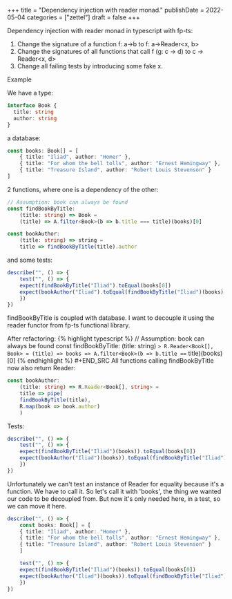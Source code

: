 +++
title = "Dependency injection with reader monad."
publishDate = 2022-05-04
categories = ["zettel"]
draft = false
+++

Dependency injection with reader monad in typescript with fp-ts:

1.  Change the signature of a function f: a-&gt;b to f: a-&gt;Reader&lt;x, b&gt;
2.  Change the signatures of all functions that call f (g: c -&gt; d) to c -&gt; Reader&lt;x, d&gt;
3.  Change all failing tests by introducing some fake x.

Example

We have a type:

```typescript
interface Book {
  title: string
  author: string
}
```

a database:

```typescript
const books: Book[] = [
    { title: "Iliad", author: "Homer" },
    { title: "For whom the bell tolls", author: "Ernest Hemingway" },
    { title: "Treasure Island", author: "Robert Louis Stevenson" }
]
```

2 functions, where one is a dependency of the other:

```typescript
// Assumption: book can always be found
const findBookByTitle:
    (title: string) => Book =
    (title) => A.filter<Book>(b => b.title === title)(books)[0]

const bookAuthor:
    (title: string) => string =
    title => findBookByTitle(title).author
```

and some tests:

```typescript
describe("", () => {
    test("", () => {
	expect(findBookByTitle("Iliad").toEqual(books[0])
	expect(bookAuthor("Iliad").toEqual(findBookByTitle("Iliad")(books).author)
    })
})
```

findBookByTitle is coupled with database.
I want to decouple it using the reader functor from fp-ts functional library.

After refactoring:
{% highlight typescript %}
// Assumption: book can always be found
const findBookByTitle:
    (title: string) `> R.Reader<Book[], Book> =
    (title) => books => A.filter<Book>(b => b.title ==` title)(books)[0]
{% endhighlight %}
\#+END_SRC
All functions calling findBookByTitle now also return Reader:

```typescript
const bookAuthor:
    (title: string) => R.Reader<Book[], string> =
    title => pipe(
	findBookByTitle(title),
	R.map(book => book.author)
    )
```

Tests:

```typescript
describe("", () => {
    test("", () => {
	expect(findBookByTitle("Iliad")(books)).toEqual(books[0])
	expect(bookAuthor("Iliad")(books)).toEqual(findBookByTitle("Iliad")(books).author)
    })
})
```

Unfortunately we can't test an instance of Reader for equality because it's a function. We have to call it.
So let's call it with 'books', the thing we wanted our code to be decoupled from. But now it's only needed here,
in a test, so we can move it here.

```typescript
describe("", () => {
    const books: Book[] = [
	{ title: "Iliad", author: "Homer" },
	{ title: "For whom the bell tolls", author: "Ernest Hemingway" },
	{ title: "Treasure Island", author: "Robert Louis Stevenson" }
    ]

    test("", () => {
	expect(findBookByTitle("Iliad")(books)).toEqual(books[0])
	expect(bookAuthor("Iliad")(books)).toEqual(findBookByTitle("Iliad")(books).author)
    })
})
```